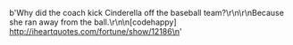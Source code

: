 b'Why did the coach kick Cinderella off the baseball team?\r\n\r\nBecause she ran away from the ball.\r\n\n[codehappy] http://iheartquotes.com/fortune/show/12186\n'